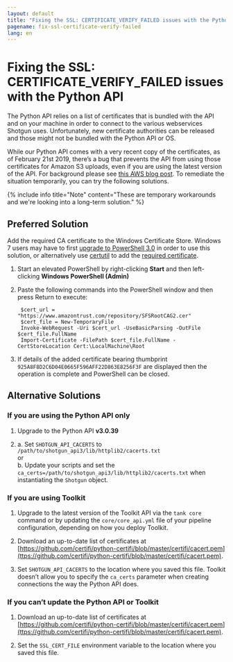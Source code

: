 ```yaml
---
layout: default
title: "Fixing the SSL: CERTIFICATE_VERIFY_FAILED issues with the Python API"
pagename: fix-ssl-certificate-verify-failed
lang: en
---
```


# Fixing the SSL: CERTIFICATE_VERIFY_FAILED issues with the Python API

The Python API relies on a list of certificates that is bundled with the API and on your machine in order to connect to the various webservices Shotgun uses. Unfortunately, new certificate authorities can be released and those might not be bundled with the Python API or OS.

While our Python API comes with a very recent copy of the certificates, as of February 21st 2019, there’s a bug that prevents the API from using those certificates for Amazon S3 uploads, even if you are using the latest version of the API. For background please see [this AWS blog post](https://aws.amazon.com/blogs/security/how-to-prepare-for-aws-move-to-its-own-certificate-authority/). To remediate the situation temporarily, you can try the following solutions. 

{% include info title="Note" content="These are temporary workarounds and we're looking into a long-term solution." %}

## Preferred Solution

Add the required CA certificate to the Windows Certificate Store. Windows 7 users may have to first [upgrade to PowerShell 3.0](https://docs.microsoft.com/en-us/office365/enterprise/powershell/manage-office-365-with-office-365-powershell) in order to use this solution, or alternatively use [certutil](https://docs.microsoft.com/en-us/windows-server/administration/windows-commands/certutil) to add the [required certificate](https://www.amazontrust.com/repository/SFSRootCAG2.cer).

1. Start an elevated PowerShell by right-clicking **Start** and then left-clicking **Windows PowerShell (Admin)**

2. Paste the following commands into the PowerShell window and then press Return to execute:

        $cert_url = "https://www.amazontrust.com/repository/SFSRootCAG2.cer"
        $cert_file = New-TemporaryFile
        Invoke-WebRequest -Uri $cert_url -UseBasicParsing -OutFile $cert_file.FullName
        Import-Certificate -FilePath $cert_file.FullName -CertStoreLocation Cert:\LocalMachine\Root

3. If details of the added certificate bearing thumbprint `925A8F8D2C6D04E0665F596AFF22D863E8256F3F` are displayed then the operation is complete and PowerShell can be closed.

## Alternative Solutions

### If you are using the Python API only

1. Upgrade to the Python API **v3.0.39**

2.
    a. Set `SHOTGUN_API_CACERTS` to `/path/to/shotgun_api3/lib/httplib2/cacerts.txt`
    <br/>or<br/>
    b. Update your scripts and set the `ca_certs=/path/to/shotgun_api3/lib/httplib2/cacerts.txt` when instantiating the `Shotgun` object.

### If you are using Toolkit

1. Upgrade to the latest version of the Toolkit API via the `tank core` command or by updating
the `core/core_api.yml` file of your pipeline configuration, depending on how you deploy Toolkit.

2. Download an up-to-date list of certificates at [https://github.com/certifi/python-certifi/blob/master/certifi/cacert.pem](ttps://github.com/certifi/python-certifi/blob/master/certifi/cacert.pem).

3. Set `SHOTGUN_API_CACERTS` to the location where you saved this file. Toolkit doesn’t allow you to specify the `ca_certs` parameter when creating connections the way the Python API does.

### If you can’t update the Python API or Toolkit

1. Download an up-to-date list of certificates at [https://github.com/certifi/python-certifi/blob/master/certifi/cacert.pem](ttps://github.com/certifi/python-certifi/blob/master/certifi/cacert.pem). 

2. Set the `SSL_CERT_FILE` environment variable to the location where you saved this file.